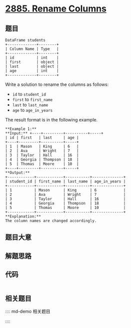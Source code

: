 # [2885. Rename Columns](https://leetcode.com/problems/rename-columns)

## 题目


    DataFrame students
    +-------------+--------+
    | Column Name | Type   |
    +-------------+--------+
    | id          | int    |
    | first       | object |
    | last        | object |
    | age         | int    |
    +-------------+--------+
    

Write a solution to rename the columns as follows:

  * `id` to `student_id`
  * `first` to `first_name`
  * `last` to `last_name`
  * `age` to `age_in_years`

The result format is in the following example.



    
    
    **Example 1:**
    **Input:** +----+---------+----------+-----+
    | id | first   | last     | age |
    +----+---------+----------+-----+
    | 1  | Mason   | King     | 6   |
    | 2  | Ava     | Wright   | 7   |
    | 3  | Taylor  | Hall     | 16  |
    | 4  | Georgia | Thompson | 18  |
    | 5  | Thomas  | Moore    | 10  |
    +----+---------+----------+-----+
    **Output:**
    +------------+------------+-----------+--------------+
    | student_id | first_name | last_name | age_in_years |
    +------------+------------+-----------+--------------+
    | 1          | Mason      | King      | 6            |
    | 2          | Ava        | Wright    | 7            |
    | 3          | Taylor     | Hall      | 16           |
    | 4          | Georgia    | Thompson  | 18           |
    | 5          | Thomas     | Moore     | 10           |
    +------------+------------+-----------+--------------+
    **Explanation:** 
    The column names are changed accordingly.


## 题目大意

## 解题思路

## 代码

```javascript

```

## 相关题目

:::: md-demo 相关题目

::::
